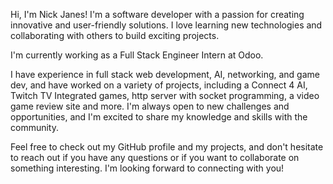 Hi, I'm Nick Janes! I'm a software developer with a passion for creating innovative and user-friendly solutions. I love learning new technologies and collaborating with others to build exciting projects.

I'm currently working as a Full Stack Engineer Intern at Odoo.

I have experience in full stack web development, AI, networking, and game dev, and have worked on a variety of projects, including a Connect 4 AI, Twitch TV Integrated games, http server with socket programming, a video game review site and more. I'm always open to new challenges and opportunities, and I'm excited to share my knowledge and skills with the community.

Feel free to check out my GitHub profile and my projects, and don't hesitate to reach out if you have any questions or if you want to collaborate on something interesting. I'm looking forward to connecting with you!
